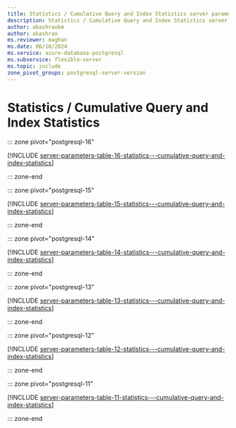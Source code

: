 ```yaml
---
title: Statistics / Cumulative Query and Index Statistics server parameters
description: Statistics / Cumulative Query and Index Statistics server parameters for Azure Database for PostgreSQL - Flexible Server.
author: akashraokm
author: akashrao
ms.reviewer: maghan
ms.date: 06/18/2024
ms.service: azure-database-postgresql
ms.subservice: flexible-server
ms.topic: include
zone_pivot_groups: postgresql-server-version
---
```

# Statistics / Cumulative Query and Index Statistics


::: zone pivot="postgresql-16"

[!INCLUDE [server-parameters-table-16-statistics---cumulative-query-and-index-statistics](./includes/server-parameters-table-16-statistics---cumulative-query-and-index-statistics.md)]

::: zone-end


::: zone pivot="postgresql-15"

[!INCLUDE [server-parameters-table-15-statistics---cumulative-query-and-index-statistics](./includes/server-parameters-table-15-statistics---cumulative-query-and-index-statistics.md)]

::: zone-end


::: zone pivot="postgresql-14"

[!INCLUDE [server-parameters-table-14-statistics---cumulative-query-and-index-statistics](./includes/server-parameters-table-14-statistics---cumulative-query-and-index-statistics.md)]

::: zone-end


::: zone pivot="postgresql-13"

[!INCLUDE [server-parameters-table-13-statistics---cumulative-query-and-index-statistics](./includes/server-parameters-table-13-statistics---cumulative-query-and-index-statistics.md)]

::: zone-end


::: zone pivot="postgresql-12"

[!INCLUDE [server-parameters-table-12-statistics---cumulative-query-and-index-statistics](./includes/server-parameters-table-12-statistics---cumulative-query-and-index-statistics.md)]

::: zone-end


::: zone pivot="postgresql-11"

[!INCLUDE [server-parameters-table-11-statistics---cumulative-query-and-index-statistics](./includes/server-parameters-table-11-statistics---cumulative-query-and-index-statistics.md)]

::: zone-end



